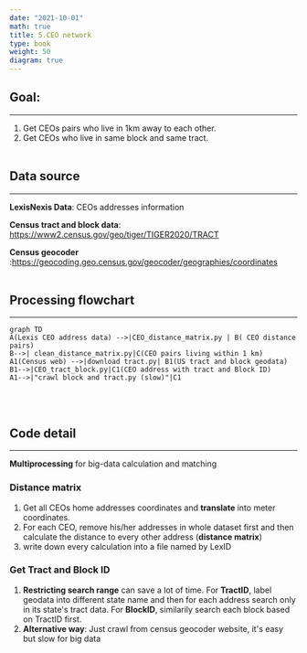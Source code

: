 ```yaml
---
date: "2021-10-01"
math: true
title: 5.CEO network
type: book
weight: 50
diagram: true
---
```


## Goal:
---
1.  Get CEOs pairs who live in 1km away to each other.
2.  Get CEOs who live in same block and same tract.
<br/><br/>

## Data source
---
**LexisNexis Data**: CEOs addresses information

**Census tract and block data**: <u>https://www2.census.gov/geo/tiger/TIGER2020/TRACT</u>

**Census geocoder** :<u>https://geocoding.geo.census.gov/geocoder/geographies/coordinates</u>
<br/><br/>

## Processing flowchart
---
```mermaid
graph TD
A(Lexis CEO address data) -->|CEO_distance_matrix.py | B( CEO distance pairs)
B-->| clean_distance_matrix.py|C(CEO pairs living within 1 km)
A1(Census web) -->|download tract.py| B1(US tract and block geodata)
B1-->|CEO_tract_block.py|C1(CEO address with tract and Block ID)
A1-->|"crawl block and tract.py (slow)"|C1
```
<br/><br/>


## Code detail
---
**Multiprocessing** for big-data calculation and matching
### Distance matrix
1.  Get all CEOs home addresses coordinates and **translate** into meter coordinates.
2.  For each CEO, remove his/her addresses in whole dataset first and then calculate the distance to every other address (**distance matrix**)
3. write down every calculation into a file named by LexID

### Get Tract and Block ID
1.  **Restricting search range** can save a lot of time. For **TractID**, label geodata into different state name and then for each address search only in its state's tract data. For **BlockID**, similarily search each block based on TractID first.
2. **Alternative way**: Just crawl from census geocoder website, it's easy but slow for big data